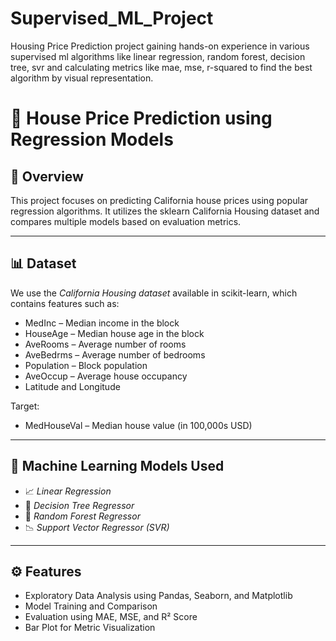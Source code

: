 # Supervised_ML_Project
Housing Price Prediction project gaining hands-on experience in various supervised ml algorithms like linear regression, random forest, decision tree, svr and calculating metrics like mae, mse, r-squared to find the best algorithm by visual representation.


# 🏡 House Price Prediction using Regression Models

## 📌 Overview
This project focuses on predicting California house prices using popular regression algorithms. It utilizes the sklearn California Housing dataset and compares multiple models based on evaluation metrics.

---

## 📊 Dataset
We use the *California Housing dataset* available in scikit-learn, which contains features such as:

- MedInc – Median income in the block
- HouseAge – Median house age in the block
- AveRooms – Average number of rooms
- AveBedrms – Average number of bedrooms
- Population – Block population
- AveOccup – Average house occupancy
- Latitude and Longitude

Target:
- MedHouseVal – Median house value (in 100,000s USD)

---

## 🧠 Machine Learning Models Used
- 📈 *Linear Regression*
- 🌳 *Decision Tree Regressor*
- 🌲 *Random Forest Regressor*
- 📉 *Support Vector Regressor (SVR)*

---

## ⚙️ Features
- Exploratory Data Analysis using Pandas, Seaborn, and Matplotlib
- Model Training and Comparison
- Evaluation using MAE, MSE, and R² Score
- Bar Plot for Metric Visualization
